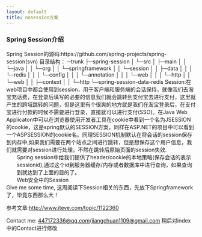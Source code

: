 ```yaml
---
layout: default
title: nosession方案
---
```

<h3>Spring Session介绍</h3>
Spring Session的源码:https://github.com/spring-projects/spring-session(svn)
目录结构：
─trunk
├─spring-session
│  └─src
│      ├─main
│      │  └─java
│      │      └─org
│      │          └─springframework
│      │              └─session
│      │                  ├─data
│      │                  │  └─redis
│      │                  │      └─config
│      │                  │          └─annotation
│      │                  │              └─web
│      │                  │                  └─http
│      │                  └─web
│      │                      ├─context
│      │                      └─http    
└─spring-session-data-redis
Session:在web项目中都会使用到session，用于客户端和服务端的会话保持，就像我们去淘宝充话费，在登录后填写的必要的信息我们就会跳转到支付宝去进行支付，这里就产生的跨域跳转的问题，但是这里有个很爽的地方就是我们在淘宝登录后，在支付宝进行付款的时候不需要进行登录，直接就可以进行支付(SSO)。在Java Web Applicaton中可以在浏览器使用开发者工具在cookie中看到一个名为JSESSION的cookie，这是spring默认的SESSION方案，同样在ASP.NET的项目中可以看到一个ASPSESSION的cookie名。同理SESSION机制默认在将会话的session保存到内存中,如果我们需要在两个站点之间进行跳转，但是想保存这个用户信息，我们就需要对session进行处理，不然在跳转后原始页面的session失效.

<div style="margin-left:2em">Spring session中给我们提供了header/cookie的本地策略(保存会话的表示sessionid),通过这个id到服务器缓存/内存或者数据库中进行查询，如果查询到就达到了上面的目的了。</div>

<div style="margin-left:2em">Web安全中的Session</div>
Give me some time, 这周阅读下Session相关的东西，先放下Springframework了，毕竟东西那么大！

参考文章:http://www.iteye.com/topic/1122360

Contact me: 447172336@qq.com/jiangchuan1109@gmail.com  稍后对index中的Contact进行修改
